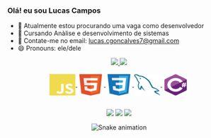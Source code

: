 ### Olá! eu sou Lucas Campos

- 🔭 Atualmente estou procurando uma vaga como desenvolvedor
- 🌱 Cursando Anàlise e desenvolvimento de sistemas
- 👯 Contate-me no email: lucas.cgoncalves7@gmail.com
- 😄 Pronouns: ele/dele

<div align="center">
  <a href="https://github.com/Lucas-Campos19">
  <img height="160em" src="https://github-readme-stats.vercel.app/api?username=Lucas-Campos19&show_icons=true&theme=dark&include_all_commits=true&count_private=true"/>
  <img height="160em" src="https://github-readme-stats.vercel.app/api/top-langs/?username=Lucas-Campos19&layout=compact&langs_count=7&theme=dark"/>
</div>
  
  <div style="display: inline_block" align = "center"><br>
  <img align="center" alt="Lucas-Js" height="50" width="60" src="https://raw.githubusercontent.com/devicons/devicon/master/icons/javascript/javascript-plain.svg">
  <img align="center" alt="Lucas-HTML" height="50" width="60" src="https://raw.githubusercontent.com/devicons/devicon/master/icons/html5/html5-original.svg">
  <img align="center" alt="Lucas-CSS" height="50" width="60" src="https://raw.githubusercontent.com/devicons/devicon/master/icons/css3/css3-original.svg">
  <img align="center" alt="Lucas-Csh" height="50" width="60" src="https://raw.githubusercontent.com/devicons/devicon/master/icons/mysql/mysql-original.svg">
   <img align="center" alt="Lucas-Csharp" height="50" width="60" src="https://raw.githubusercontent.com/devicons/devicon/master/icons/csharp/csharp-original.svg">
</div>
  
  ##
  
<div style="display: inline_block" align = "center">

  <a href="https://www.instagram.com/lucas.campossz/" target="_blank"><img src="https://img.shields.io/badge/-Instagram-%23E4405F?style=for-the-badge&logo=instagram&logoColor=white" target="_blank"></a>
  <a href = "mailto:lucas.cgoncalves7@gmail.com"><img src="https://img.shields.io/badge/-Gmail-%23333?style=for-the-badge&logo=gmail&logoColor=white" target="_blank"></a>
  <a href="https://www.linkedin.com/in/lucascgoncalves7/" target="_blank"><img src="https://img.shields.io/badge/-LinkedIn-%230077B5?style=for-the-badge&logo=linkedin&logoColor=white" target="_blank"></a> 
  
  ![Snake animation](https://github.com/Lucas-Campos19/Lucas-Campos19/blob/output/github-contribution-grid-snake.svg)
</div>
